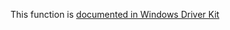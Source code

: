 This function is [documented in Windows Driver Kit](https://learn.microsoft.com/en-us/windows-hardware/drivers/ddi/wdm/nf-wdm-rtlequalunicodestring)

